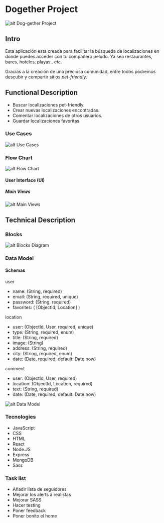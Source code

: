 # Dogether Project

![alt Dog-gether Project](https://media.giphy.com/media/5pYo6sWTaoHs7pnXaK/giphy-downsized-large.gif)

## Intro

Esta aplicación esta creada para facilitar la búsqueda de localizaciones en donde puedes acceder con tu compañero peludo. Ya sea restaurantes, bares, hoteles, playas.. etc.

Gracias a la creación de una preciosa comunidad, entre todos podremos descubir y compartir sitios *pet-friendly*.

## Functional Description

- Buscar localizaciones pet-friendly.
- Crear nuevas localizaciones encontradas.
- Comentar localizaciones de otros usuarios.
- Guardar localizaciones favoritas.

### Use Cases

![alt Use Cases](./images/use-cases.png)

### Flow Chart

![alt Flow Chart](./images/flow-chart.png)

#### User Interface (UI)

##### Main Views

![alt Main Views](./images/main-views3.png)

## Technical Description

### Blocks

![alt Blocks Diagram](./images/blocks-diagram.png)

### Data Model

#### Schemas
user
- name: (String, required)
- email: (String, required, unique)
- password: (String, required)
- favorites: ( [ObjectId, Location] )  

location
- user: (ObjectId, User, required, unique)
- type: (String, required, enum)
- title: (String, required)
- image: (String)
- address: (String, required)
- city: (String, required, enum)
- date: (Date, required, default: Date.now)

comment
- user: (ObjectId, User, required)
- location: (ObjectId, Location, required)
- text: (String, required)
- date: (Date, required, default: Date.now)
   
![alt Data Model](./images/data-model.png)

### Tecnologies

- JavaScript
- CSS
- HTML
- React
- Node.JS
- Express
- MongoDB
- Sass

### Task list

- Añadir lista de seguidores
- Mejorar los alerts a realistas
- Mejorar SASS
- Hacer testing
- Poner feedback
- Poner bonito el home








